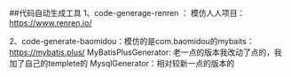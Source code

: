 ##代码自动生成工具
1、code-generage-renren ： 模仿人人项目：https://www.renren.io/

2、code-generate-baomidou：模仿的是com.baomidou的mybaits：https://mybatis.plus/
MyBatisPlusGenerator: 老一点的版本我改动了点的，我加了自己的templete的
MysqlGenerator：相对较新一点的版本的